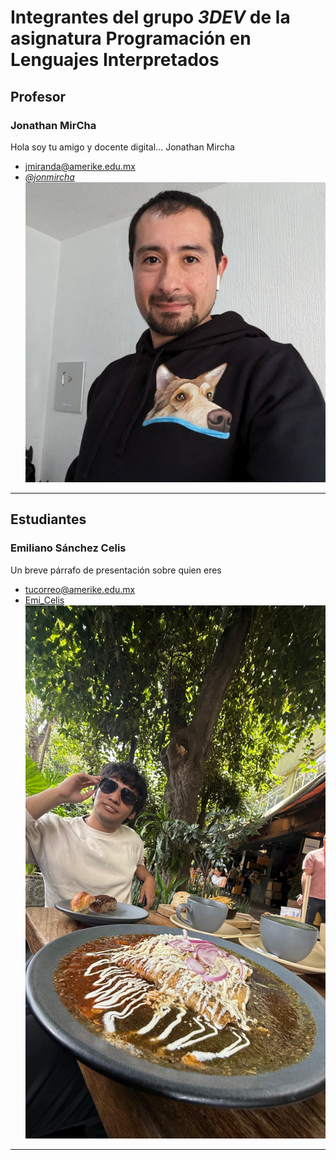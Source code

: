 # Integrantes del grupo _3DEV_ de la asignatura Programación en Lenguajes Interpretados

## Profesor

### Jonathan MirCha

Hola soy tu amigo y docente digital... Jonathan Mircha

- [jmiranda@amerike.edu.mx](jmiranda@amerike.edu.mx)
- [_@jonmircha_](https://github.com/jonmircha)
  ![Jonathan MirCha](./img/jonmircha.jpg)

---

## Estudiantes

 ###  Emiliano Sánchez Celis 
 Un breve párrafo de presentación sobre quien eres
 - [tucorreo@amerike.edu.mx](cdmx3107@amerike.edu.mx)
 - [Emi_Celis](https://github.com/EmiCelis)
 ![Emi](./img/emi.jpeg)
 ---
